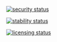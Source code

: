 [![security status](https://qa.meterian.com/badge/pb/556493b4-9d35-4a94-a80b-1abb6eec96c5/security?branch=master)](https://qa.meterian.com/projects/?id=556493b4-9d35-4a94-a80b-1abb6eec96c5)

[![stability status](http://qa.meterian.com/badge/pb/556493b4-9d35-4a94-a80b-1abb6eec96c5/stability?branch=master)](http://qa.meterian.com/projects/?id=556493b4-9d35-4a94-a80b-1abb6eec96c5)

[![licensing status](http://qa.meterian.com/badge/pb/556493b4-9d35-4a94-a80b-1abb6eec96c5/licensing?branch=master)](http://qa.meterian.com/projects/?id=556493b4-9d35-4a94-a80b-1abb6eec96c5)
